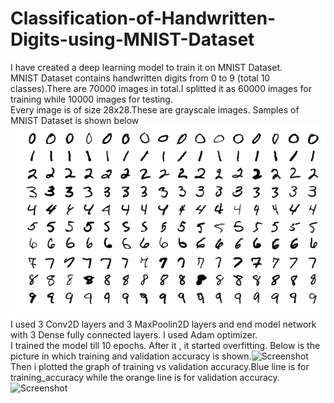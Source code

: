 # Classification-of-Handwritten-Digits-using-MNIST-Dataset  
I have created a deep learning model to train it on MNIST Dataset.  
MNIST Dataset contains handwritten digits from 0 to 9 (total 10 classes).There are 70000 images in total.I splitted it as 60000 images for training while 10000 images for testing.  
Every image is of size 28x28.These are grayscale images. Samples of MNIST Dataset is shown below ![Screenshot](Mnistsamples.png)  
I used 3 Conv2D layers and 3 MaxPoolin2D layers and end model network with 3 Dense fully connected layers. I used Adam optimizer.  
I trained the model till 10 epochs. After it , it started overfitting. Below is the picture in which training and validation accuracy is shown.![Screenshot](Mnist_training)  
Then i plotted the graph of training vs validation accuracy.Blue line is for training_accuracy while the orange line is for validation accuracy. ![Screenshot](Mnist_graph)  
